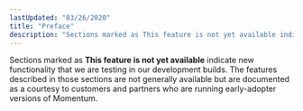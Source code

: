 ```yaml
---
lastUpdated: "03/26/2020"
title: "Preface"
description: "Sections marked as This feature is not yet available indicate new functionality that we are testing in our development builds The features described in those sections are not generally available but are documented as a courtesy to customers and partners who are running early adopter versions of Momentum..."
---
```



Sections marked as **This feature is not yet available**                              indicate new functionality that we are testing in our development builds. The features described in those sections are not generally available but are documented as a courtesy to customers and partners who are running early-adopter versions of Momentum.